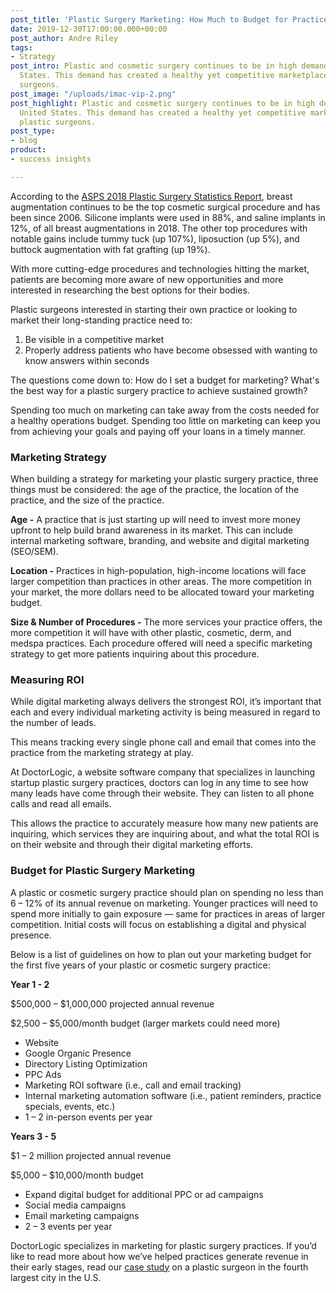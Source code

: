 ```yaml
---
post_title: 'Plastic Surgery Marketing: How Much to Budget for Practice Growth'
date: 2019-12-30T17:00:00.000+00:00
post_author: Andre Riley
tags:
- Strategy
post_intro: Plastic and cosmetic surgery continues to be in high demand in the United
  States. This demand has created a healthy yet competitive marketplace for plastic
  surgeons.
post_image: "/uploads/imac-vip-2.png"
post_highlight: Plastic and cosmetic surgery continues to be in high demand in the
  United States. This demand has created a healthy yet competitive marketplace for
  plastic surgeons.
post_type:
- blog
product:
- success insights

---
```

According to the [ASPS 2018 Plastic Surgery Statistics Report](https://www.plasticsurgery.org/documents/News/Statistics/2018/plastic-surgery-statistics-full-report-2018.pdf "2018 ASPS Statistics"), breast augmentation continues to be the top cosmetic surgical procedure and has been since 2006. Silicone implants were used in 88%, and saline implants in 12%, of all breast augmentations in 2018. The other top procedures with notable gains include tummy tuck (up 107%), liposuction (up 5%), and buttock augmentation with fat grafting (up 19%).

With more cutting-edge procedures and technologies hitting the market, patients are becoming more aware of new opportunities and more interested in researching the best options for their bodies.

Plastic surgeons interested in starting their own practice or looking to market their long-standing practice need to:

1. Be visible in a competitive market
2. Properly address patients who have become obsessed with wanting to know answers within seconds

The questions come down to: How do I set a budget for marketing? What's the best way for a plastic surgery practice to achieve sustained growth?

Spending too much on marketing can take away from the costs needed for a healthy operations budget. Spending too little on marketing can keep you from achieving your goals and paying off your loans in a timely manner.

### Marketing Strategy

When building a strategy for marketing your plastic surgery practice, three things must be considered: the age of the practice, the location of the practice, and the size of the practice.

**Age -** A practice that is just starting up will need to invest more money upfront to help build brand awareness in its market. This can include internal marketing software, branding, and website and digital marketing (SEO/SEM).

**Location -** Practices in high-population, high-income locations will face larger competition than practices in other areas. The more competition in your market, the more dollars need to be allocated toward your marketing budget.

**Size & Number of Procedures -** The more services your practice offers, the more competition it will have with other plastic, cosmetic, derm, and medspa practices. Each procedure offered will need a specific marketing strategy to get more patients inquiring about this procedure.

### Measuring ROI

While digital marketing always delivers the strongest ROI, it’s important that each and every individual marketing activity is being measured in regard to the number of leads.

This means tracking every single phone call and email that comes into the practice from the marketing strategy at play.

At DoctorLogic, a website software company that specializes in launching startup plastic surgery practices, doctors can log in any time to see how many leads have come through their website. They can listen to all phone calls and read all emails.

This allows the practice to accurately measure how many new patients are inquiring, which services they are inquiring about, and what the total ROI is on their website and through their digital marketing efforts.

### Budget for Plastic Surgery Marketing

A plastic or cosmetic surgery practice should plan on spending no less than 6 – 12% of its annual revenue on marketing. Younger practices will need to spend more initially to gain exposure — same for practices in areas of larger competition. Initial costs will focus on establishing a digital and physical presence.

Below is a list of guidelines on how to plan out your marketing budget for the first five years of your plastic or cosmetic surgery practice:

**Year 1 - 2**

$500,000 – $1,000,000 projected annual revenue

$2,500 – $5,000/month budget (larger markets could need more)

* Website
* Google Organic Presence
* Directory Listing Optimization
* PPC Ads
* Marketing ROI software (i.e., call and email tracking)
* Internal marketing automation software (i.e., patient reminders, practice specials, events, etc.)
* 1 – 2 in-person events per year

**Years 3 - 5**

$1 – 2 million projected annual revenue

$5,000 – $10,000/month budget

* Expand digital budget for additional PPC or ad campaigns
* Social media campaigns
* Email marketing campaigns
* 2 – 3 events per year

DoctorLogic specializes in marketing for plastic surgery practices. If you’d like to read more about how we’ve helped practices generate revenue in their early stages, read our [case study](https://doctorlogic.com/case-studies/morales-plastic-surgery "Dr. Morales Case Study") on a plastic surgeon in the fourth largest city in the U.S.